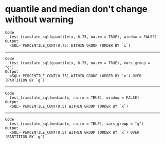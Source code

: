 # quantile and median don't change without warning

    Code
      test_translate_sql(quantile(x, 0.75, na.rm = TRUE), window = FALSE)
    Output
      <SQL> PERCENTILE_CONT(0.75) WITHIN GROUP (ORDER BY `x`)

---

    Code
      test_translate_sql(quantile(x, 0.75, na.rm = TRUE), vars_group = "g")
    Output
      <SQL> PERCENTILE_CONT(0.75) WITHIN GROUP (ORDER BY `x`) OVER (PARTITION BY `g`)

---

    Code
      test_translate_sql(median(x, na.rm = TRUE), window = FALSE)
    Output
      <SQL> PERCENTILE_CONT(0.5) WITHIN GROUP (ORDER BY `x`)

---

    Code
      test_translate_sql(median(x, na.rm = TRUE), vars_group = "g")
    Output
      <SQL> PERCENTILE_CONT(0.5) WITHIN GROUP (ORDER BY `x`) OVER (PARTITION BY `g`)

